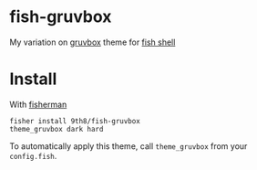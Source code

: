 # fish-gruvbox
My variation on [gruvbox] theme for [fish shell]

# Install
With [fisherman]
```
fisher install 9th8/fish-gruvbox
theme_gruvbox dark hard
```

To automatically apply this theme, call `theme_gruvbox` from your `config.fish`.

[gruvbox]: https://github.com/morhetz/gruvbox
[fish shell]: http://fishshell.com/
[fisherman]: https://github.com/fisherman/fisherman
